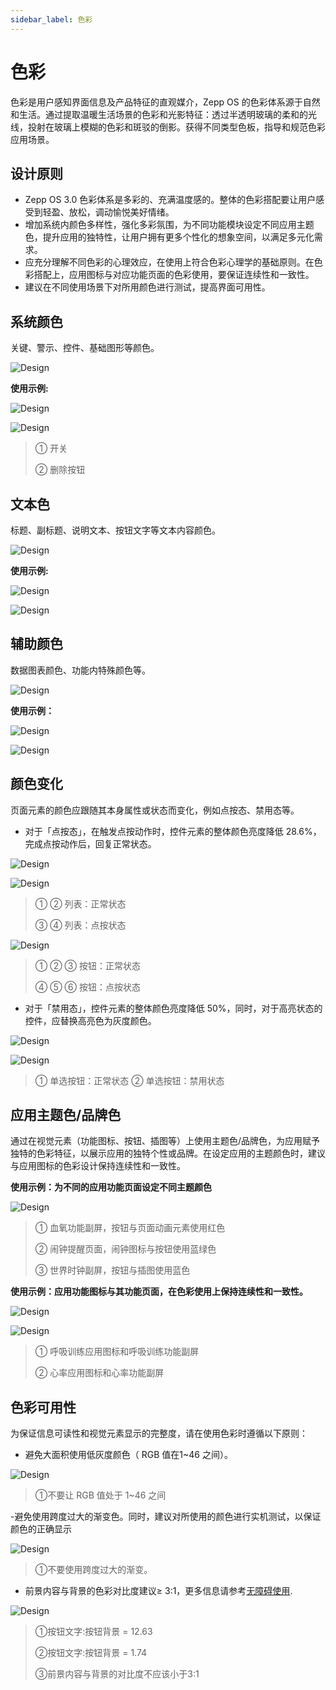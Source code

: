 ```yaml
---
sidebar_label: 色彩
---
```


# 色彩

色彩是用户感知界面信息及产品特征的直观媒介，Zepp OS 的色彩体系源于自然和生活。通过提取温暖生活场景的色彩和光影特征：透过半透明玻璃的柔和的光线，投射在玻璃上模糊的色彩和斑驳的倒影。获得不同类型色板，指导和规范色彩应用场景。

## 设计原则

- Zepp OS 3.0 色彩体系是多彩的、充满温度感的。整体的色彩搭配要让用户感受到轻盈、放松，调动愉悦美好情绪。
- 增加系统内颜色多样性，强化多彩氛围，为不同功能模块设定不同应用主题色，提升应用的独特性，让用户拥有更多个性化的想象空间，以满足多元化需求。
- 应充分理解不同色彩的心理效应，在使用上符合色彩心理学的基础原则。在色彩搭配上，应用图标与对应功能页面的色彩使用，要保证连续性和一致性。
- 建议在不同使用场景下对所用颜色进行测试，提高界面可用性。

## 系统颜色

关键、警示、控件、基础图形等颜色。

![Design](/img/design/color-cn.png)

**使用示例:**

![Design](/img/design/2ec79d5687d9bc9519330972192306fb.png)

![Design](/img/design/2c8a976e0bdf89ea45fbf35e7b8fbe7c.png)

>① 开关
>
>② 删除按钮

## 文本色

标题、副标题、说明文本、按钮文字等文本内容颜色。

![Design](/img/design/text-color-cn.png)

**使用示例:**

![Design](/img/design/6bea6c32e35237ddbafb24ae0e68cd7d.png)

![Design](/img/design/6036996313488c12f28286ae985ce3c3.png)

## 辅助颜色

数据图表颜色、功能内特殊颜色等。

![Design](/img/design/secondary-colors-cn.png)

**使用示例：**

![Design](/img/design/usage-examples_1.png)

![Design](/img/design/usage-examples_2.png)

## 颜色变化

页面元素的颜色应跟随其本身属性或状态而变化，例如点按态、禁用态等。

- 对于「点按态」，在触发点按动作时，控件元素的整体颜色亮度降低 28.6%，完成点按动作后，回复正常状态。

![Design](/img/design/color-status-change_1.png)

![Design](/img/design/color-status-change_2.png)

>① ② 列表：正常状态
>
>③ ④ 列表：点按状态

![Design](/img/design/color-status-change_3.png)

>① ② ③ 按钮：正常状态
>
>④ ⑤ ⑥ 按钮：点按状态

- 对于「禁用态」，控件元素的整体颜色亮度降低 50%，同时，对于高亮状态的控件，应替换高亮色为灰度颜色。

![Design](/img/design/color-status-change_4.png)

![Design](/img/design/color-status-change_5.png)

>① 单选按钮：正常状态
>② 单选按钮：禁用状态

## 应用主题色/品牌色

通过在视觉元素（功能图标、按钮、插图等）上使用主题色/品牌色，为应用赋予独特的色彩特征，以展示应用的独特个性或品牌。在设定应用的主题颜色时，建议与应用图标的色彩设计保持连续性和一致性。

**使用示例：为不同的应用功能页面设定不同主题颜色**

![Design](/img/design/application-theme-color_1.png)

>① 血氧功能副屏，按钮与页面动画元素使用红色
>
>② 闹钟提醒页面，闹钟图标与按钮使用蓝绿色
>
>③ 世界时钟副屏，按钮与插图使用蓝色

**使用示例：应用功能图标与其功能页面，在色彩使用上保持连续性和一致性。**

![Design](/img/design/application-theme-color_2.png)

![Design](/img/design/application-theme-color_3.png)

>① 呼吸训练应用图标和呼吸训练功能副屏
>
>② 心率应用图标和心率功能副屏

## 色彩可用性

为保证信息可读性和视觉元素显示的完整度，请在使用色彩时遵循以下原则：

- 避免大面积使用低灰度颜色（ RGB 值在1~46 之间）。

![Design](/img/design/5e214d0946239d432a89fd7b096a54ae.png)

>①不要让 RGB 值处于 1~46 之间

-避免使用跨度过大的渐变色。同时，建议对所使用的颜色进行实机测试，以保证颜色的正确显示

![Design](/img/design/6c67050f13d6d74f5f19e46a73f35310.png)

>①不要使用跨度过大的渐变。

- 前景内容与背景的色彩对比度建议≥ 3:1，更多信息请参考[无障碍使用](../accessibility/color.md).

![Design](/img/design/3ff33fdf59147d346c3fdea4f718c9ca.png)

>①按钮文字:按钮背景 = 12.63
>
>②按钮文字:按钮背景 = 1.74
>
>③前景内容与背景的对比度不应该小于3:1
